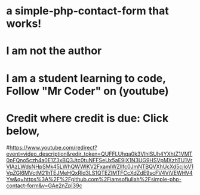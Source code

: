 # a simple-php-contact-form that works!
# I am not the author
# I am a student learning to code, Follow "Mr Coder" on (youtube)
# Credit where credit is due: Click below,
#https://www.youtube.com/redirect?event=video_description&redir_token=QUFFLUhqa0k3VlhlSUh4YXhtZ1VMT0pFQno5czh4a0E1Z3xBQ3Jtc0tuNFFSeUx5aE9jX1N3UG9HSVpMXzhTU1VrVlAzLWdsNHpSMk45LWhQWWlKV2FxamlWZllfc0JmNTBQVXhUcXd5cjloV1VqZGl6MVctM21hTEJMeHQxRld3LS1QTEZlMTFCcXdZdE9scFV4VjVEWHV4Yw&q=https%3A%2F%2Fgithub.com%2Fiamsofiullah%2Fsimple-php-contact-form&v=GAe2nZpI39c
